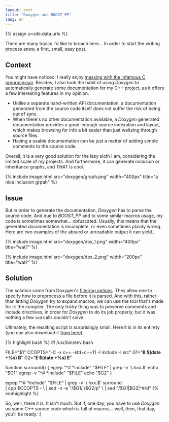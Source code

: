 ```yaml
---
layout: post
title: "Doxygen and BOOST_PP"
lang: en
---
```


{% assign u=site.data.urls %}

There are many topics I'd like to broach here... In order to start the
writing process anew, a first, small, easy post.


## Context

You might have noticed: I really enjoy
[messing with the infamous C preprocessor](/en/2014/05/29/cpp-madness.html). Besides,
I also took the habit of using *Doxygen* to automatically generate some
documentation for my C++ project, as it offers a few interesting
features in my opinion.

* Unlike a separate hand-written API documentation, a documentation
  generated from the source code itself does not suffer the risk of
  being out of sync.
* When there's no other documentation available, a *Doxygen* generated
  documentation provides a good-enough source indexation and layout,
  which makes browsing for info a bit easier than just waltzing through
  source files.
* Having a usable documentation can be just a matter of adding simple
  comments to the source code.

Overall, it is a very good solution for the lazy sloth I am, considering
the limited scale of my projects. And furthermore, it can generate
inclusion or inheritance graphs, and *THAT* is cool.

{% include image.html src="doxygen/graph.png" width="400px" title="a nice inclusion grpah" %}


## Issue

But in order to generate the documentation, *Doxygen* has to parse the
source code. And due to *BOOST_PP* and to some similar macros usage, my
code is sometimes somewhat... obfuscated. Usually, this means that the
generated documentation is incomplete, or even sometimes plainly
wrong. Here are two examples of the absurd or unreadable output it can
yield...

{% include image.html src="doxygen/dox_1.png" width="400px" title="wat?" %}

{% include image.html src="doxygen/dox_2.png" width="200px" title="wat?" %}


## Solution

The solution came from Doxygen's
[filtering options](https://www.doxygen.nl/manual/config.html#cfg_input_filter). They
allow one to specify how to preprocess a file before it is parsed. And
with this, rather than letting *Doxygen* try to expand macros, we can
use the tool that's made for it: the compiler. The only tricky thing was
to preserve comments and include directives, in order for *Doxygen* to
do its job properly; but it was nothing a few `sed` calls couldn't
solve.

Ultimately, the resulting script is surprisingly small. Here it is in
its entirety (you can also download it [from here](/files/filter.sh)).

{% highlight bash %}
#! /usr/bin/env bash

FILE="$1"
CCOPTS="-C -x c++ -std=c++11 -I include -I src"
G1="__________B $(date +%s) B__________"
G2="__________E $(date +%s) E__________"

function surround()
{
    egrep    "^# *include" "$FILE" | grep -v '\.hxx.$'
    echo "$G1"
    egrep -v "^# *include" "$FILE"
    echo "$G2"
}

egrep "^# *include" "$FILE" | grep -v '\.hxx.$'
surround                       \
    | cpp $CCOPTS -            \
    | sed -n -e "/$G1/,/$G2/p" \
    | sed "/$G1\|$G2\|^#/d"
{% endhighlight %}

So, well, there it is. It isn't much. But if, one day, you have to use
*Doxygen* on some C++ source code which is full of macros... well, then,
that day, you'll be ready. :)
